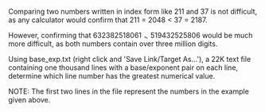    <p>Comparing two numbers written in index form like 211 and 37 is not difficult, as any calculator would confirm that 211 = 2048 &lt; 37 = 2187.</p> <p>However, confirming that 632382518061 <img src='images/symbol_gt.gif' width='10' height='10' alt='&gt;' border='0' style='vertical-align:middle;' /> 519432525806 would be much more difficult, as both numbers contain over three million digits.</p> <p>Using base_exp.txt (right click and 'Save Link/Target As...'), a 22K text file containing one thousand lines with a base/exponent pair on each line, determine which line number has the greatest numerical value.</p> <p class='info'>NOTE: The first two lines in the file represent the numbers in the example given above.</p>   